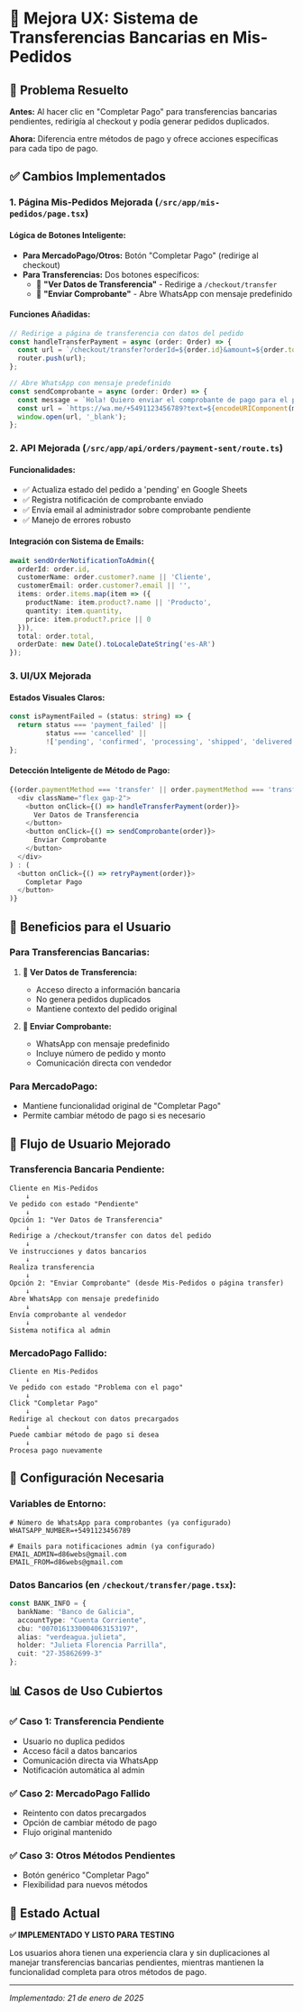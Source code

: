 # 🔄 Mejora UX: Sistema de Transferencias Bancarias en Mis-Pedidos

## 🎯 **Problema Resuelto**

**Antes:** Al hacer clic en "Completar Pago" para transferencias bancarias pendientes, redirigía al checkout y podía generar pedidos duplicados.

**Ahora:** Diferencia entre métodos de pago y ofrece acciones específicas para cada tipo de pago.

## ✅ **Cambios Implementados**

### 1. **Página Mis-Pedidos Mejorada** (`/src/app/mis-pedidos/page.tsx`)

#### **Lógica de Botones Inteligente:**
- **Para MercadoPago/Otros:** Botón "Completar Pago" (redirige al checkout)
- **Para Transferencias:** Dos botones específicos:
  - 🔗 **"Ver Datos de Transferencia"** - Redirige a `/checkout/transfer`
  - 📨 **"Enviar Comprobante"** - Abre WhatsApp con mensaje predefinido

#### **Funciones Añadidas:**
```typescript
// Redirige a página de transferencia con datos del pedido
const handleTransferPayment = async (order: Order) => {
  const url = `/checkout/transfer?orderId=${order.id}&amount=${order.total}`;
  router.push(url);
};

// Abre WhatsApp con mensaje predefinido
const sendComprobante = async (order: Order) => {
  const message = `Hola! Quiero enviar el comprobante de pago para el pedido ${order.id} por ${formatCurrency(order.total)}.`;
  const url = `https://wa.me/+5491123456789?text=${encodeURIComponent(message)}`;
  window.open(url, '_blank');
};
```

### 2. **API Mejorada** (`/src/app/api/orders/payment-sent/route.ts`)

#### **Funcionalidades:**
- ✅ Actualiza estado del pedido a 'pending' en Google Sheets
- ✅ Registra notificación de comprobante enviado
- ✅ Envía email al administrador sobre comprobante pendiente
- ✅ Manejo de errores robusto

#### **Integración con Sistema de Emails:**
```typescript
await sendOrderNotificationToAdmin({
  orderId: order.id,
  customerName: order.customer?.name || 'Cliente',
  customerEmail: order.customer?.email || '',
  items: order.items.map(item => ({
    productName: item.product?.name || 'Producto',
    quantity: item.quantity,
    price: item.product?.price || 0
  })),
  total: order.total,
  orderDate: new Date().toLocaleDateString('es-AR')
});
```

### 3. **UI/UX Mejorada**

#### **Estados Visuales Claros:**
```typescript
const isPaymentFailed = (status: string) => {
  return status === 'payment_failed' || 
         status === 'cancelled' || 
         !['pending', 'confirmed', 'processing', 'shipped', 'delivered'].includes(status);
};
```

#### **Detección Inteligente de Método de Pago:**
```typescript
{(order.paymentMethod === 'transfer' || order.paymentMethod === 'transferencia_bancaria') ? (
  <div className="flex gap-2">
    <button onClick={() => handleTransferPayment(order)}>
      Ver Datos de Transferencia
    </button>
    <button onClick={() => sendComprobante(order)}>
      Enviar Comprobante
    </button>
  </div>
) : (
  <button onClick={() => retryPayment(order)}>
    Completar Pago
  </button>
)}
```

## 🚀 **Beneficios para el Usuario**

### **Para Transferencias Bancarias:**
1. **🔗 Ver Datos de Transferencia:**
   - Acceso directo a información bancaria
   - No genera pedidos duplicados
   - Mantiene contexto del pedido original

2. **📨 Enviar Comprobante:**
   - WhatsApp con mensaje predefinido
   - Incluye número de pedido y monto
   - Comunicación directa con vendedor

### **Para MercadoPago:**
- Mantiene funcionalidad original de "Completar Pago"
- Permite cambiar método de pago si es necesario

## 🎯 **Flujo de Usuario Mejorado**

### **Transferencia Bancaria Pendiente:**
```
Cliente en Mis-Pedidos
    ↓
Ve pedido con estado "Pendiente"
    ↓
Opción 1: "Ver Datos de Transferencia"
    ↓ 
Redirige a /checkout/transfer con datos del pedido
    ↓
Ve instrucciones y datos bancarios
    ↓
Realiza transferencia
    ↓
Opción 2: "Enviar Comprobante" (desde Mis-Pedidos o página transfer)
    ↓
Abre WhatsApp con mensaje predefinido
    ↓
Envía comprobante al vendedor
    ↓
Sistema notifica al admin
```

### **MercadoPago Fallido:**
```
Cliente en Mis-Pedidos
    ↓
Ve pedido con estado "Problema con el pago" 
    ↓
Click "Completar Pago"
    ↓
Redirige al checkout con datos precargados
    ↓
Puede cambiar método de pago si desea
    ↓
Procesa pago nuevamente
```

## 🔧 **Configuración Necesaria**

### **Variables de Entorno:**
```env
# Número de WhatsApp para comprobantes (ya configurado)
WHATSAPP_NUMBER=+5491123456789

# Emails para notificaciones admin (ya configurado)
EMAIL_ADMIN=d86webs@gmail.com
EMAIL_FROM=d86webs@gmail.com
```

### **Datos Bancarios** (en `/checkout/transfer/page.tsx`):
```typescript
const BANK_INFO = {
  bankName: "Banco de Galicia",
  accountType: "Cuenta Corriente", 
  cbu: "0070161330004063153197",
  alias: "verdeagua.julieta",
  holder: "Julieta Florencia Parrilla",
  cuit: "27-35862699-3"
};
```

## 📊 **Casos de Uso Cubiertos**

### ✅ **Caso 1: Transferencia Pendiente**
- Usuario no duplica pedidos
- Acceso fácil a datos bancarios
- Comunicación directa via WhatsApp
- Notificación automática al admin

### ✅ **Caso 2: MercadoPago Fallido**
- Reintento con datos precargados
- Opción de cambiar método de pago
- Flujo original mantenido

### ✅ **Caso 3: Otros Métodos Pendientes**
- Botón genérico "Completar Pago"
- Flexibilidad para nuevos métodos

## 🎉 **Estado Actual**

**✅ IMPLEMENTADO Y LISTO PARA TESTING**

Los usuarios ahora tienen una experiencia clara y sin duplicaciones al manejar transferencias bancarias pendientes, mientras mantienen la funcionalidad completa para otros métodos de pago.

---

*Implementado: 21 de enero de 2025*
